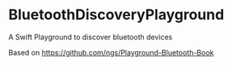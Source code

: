 # BluetoothDiscoveryPlayground
A Swift Playground to discover bluetooth devices

Based on https://github.com/ngs/Playground-Bluetooth-Book

